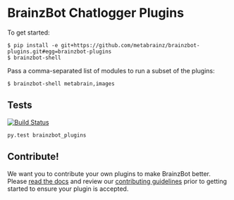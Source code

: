 # BrainzBot Chatlogger Plugins

To get started:

```
$ pip install -e git+https://github.com/metabrainz/brainzbot-plugins.git#egg=brainzbot-plugins
$ brainzbot-shell
```

Pass a comma-separated list of modules to run a subset of the plugins:

```
$ brainzbot-shell metabrain,images
```

## Tests

[![Build Status](https://travis-ci.org/metabrainz/brainzbot-plugins.svg?branch=master)](https://travis-ci.org/metabrainz/brainzbot-plugins/)

```
py.test brainzbot_plugins
```

## Contribute!

We want you to contribute your own plugins to make BrainzBot better. Please [read the docs](https://github.com/metabrainz/brainzbot-plugins/blob/master/DOCS.md) and review our [contributing guidelines](https://github.com/metabrainz/brainzbot-plugins/blob/master/CONTRIBUTING.md) prior to getting started to ensure your plugin is accepted.
